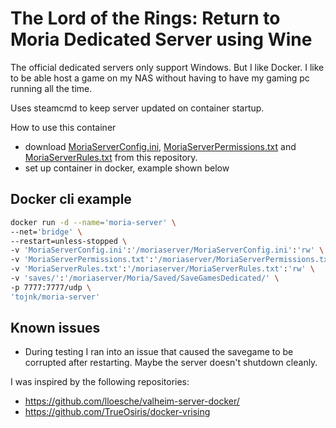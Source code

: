 # The Lord of the Rings: Return to Moria Dedicated Server using Wine

The official dedicated servers only support Windows. But I like Docker. I like to be able host a game on my NAS without having to have my gaming pc running all the time.

Uses steamcmd to keep server updated on container startup.

How to use this container
- download [MoriaServerConfig.ini](https://github.com/tojnk/moria-server/blob/main/config/MoriaServerConfig.ini), [MoriaServerPermissions.txt](https://github.com/tojnk/moria-server/blob/main/config/MoriaServerPermissions.txt) and [MoriaServerRules.txt](https://github.com/tojnk/moria-server/blob/main/config/MoriaServerRules.txt) from this repository.
- set up container in docker, example shown below

## Docker cli example

```bash
docker run -d --name='moria-server' \
--net='bridge' \
--restart=unless-stopped \
-v 'MoriaServerConfig.ini':'/moriaserver/MoriaServerConfig.ini':'rw' \
-v 'MoriaServerPermissions.txt':'/moriaserver/MoriaServerPermissions.txt':'rw' \
-v 'MoriaServerRules.txt':'/moriaserver/MoriaServerRules.txt':'rw' \
-v 'saves/':'/moriaserver/Moria/Saved/SaveGamesDedicated/' \
-p 7777:7777/udp \
'tojnk/moria-server'
```

## Known issues
- During testing I ran into an issue that caused the savegame to be corrupted after restarting. Maybe the server doesn't shutdown cleanly.


I was inspired by the following repositories:
- https://github.com/lloesche/valheim-server-docker/
- https://github.com/TrueOsiris/docker-vrising

